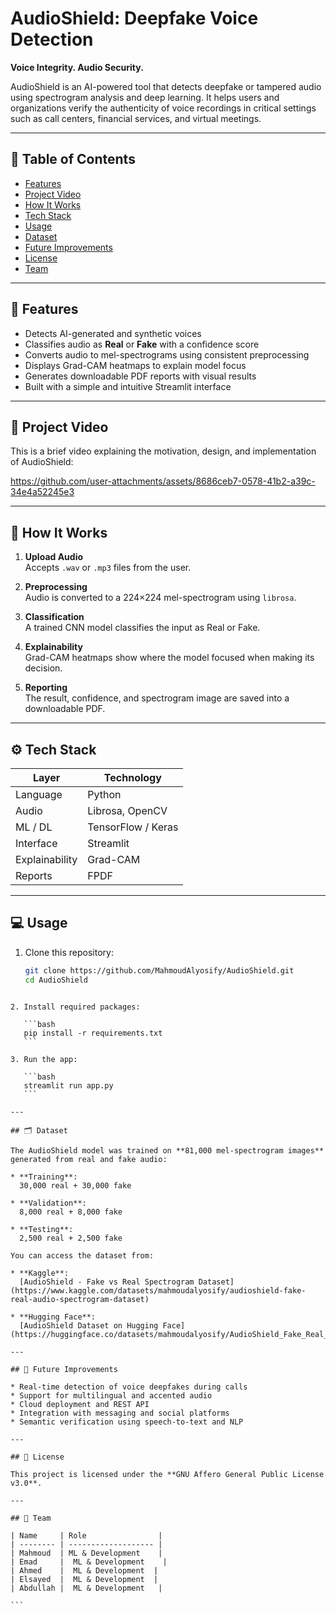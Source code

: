 # AudioShield: Deepfake Voice Detection

**Voice Integrity. Audio Security.**

AudioShield is an AI-powered tool that detects deepfake or tampered audio using spectrogram analysis and deep learning. It helps users and organizations verify the authenticity of voice recordings in critical settings such as call centers, financial services, and virtual meetings.

---

## 📑 Table of Contents

- [Features](#features)
- [Project Video](#project-video)
- [How It Works](#how-it-works)
- [Tech Stack](#tech-stack)
- [Usage](#usage)
- [Dataset](#dataset)
- [Future Improvements](#future-improvements)
- [License](#license)
- [Team](#team)

---

## 🚀 Features

- Detects AI-generated and synthetic voices
- Classifies audio as **Real** or **Fake** with a confidence score
- Converts audio to mel-spectrograms using consistent preprocessing
- Displays Grad-CAM heatmaps to explain model focus
- Generates downloadable PDF reports with visual results
- Built with a simple and intuitive Streamlit interface

---

## 🎥 Project Video

This is a brief video explaining the motivation, design, and implementation of AudioShield:

https://github.com/user-attachments/assets/8686ceb7-0578-41b2-a39c-34e4a52245e3

---

## 🧠 How It Works

1. **Upload Audio**  
   Accepts `.wav` or `.mp3` files from the user.

2. **Preprocessing**  
   Audio is converted to a 224×224 mel-spectrogram using `librosa`.

3. **Classification**  
   A trained CNN model classifies the input as Real or Fake.

4. **Explainability**  
   Grad-CAM heatmaps show where the model focused when making its decision.

5. **Reporting**  
   The result, confidence, and spectrogram image are saved into a downloadable PDF.

---

## ⚙️ Tech Stack

| Layer         | Technology             |
|---------------|-------------------------|
| Language      | Python                  |
| Audio         | Librosa, OpenCV         |
| ML / DL       | TensorFlow / Keras      |
| Interface     | Streamlit               |
| Explainability| Grad-CAM                |
| Reports       | FPDF                    |

---

## 💻 Usage

1. Clone this repository:
   ```bash
   git clone https://github.com/MahmoudAlyosify/AudioShield.git
   cd AudioShield
````

2. Install required packages:

   ```bash
   pip install -r requirements.txt
   ```

3. Run the app:

   ```bash
   streamlit run app.py
   ```

---

## 🗂 Dataset

The AudioShield model was trained on **81,000 mel-spectrogram images** generated from real and fake audio:

* **Training**:
  30,000 real + 30,000 fake

* **Validation**:
  8,000 real + 8,000 fake

* **Testing**:
  2,500 real + 2,500 fake

You can access the dataset from:

* **Kaggle**:
  [AudioShield - Fake vs Real Spectrogram Dataset](https://www.kaggle.com/datasets/mahmoudalyosify/audioshield-fake-real-audio-spectrogram-dataset)

* **Hugging Face**:
  [AudioShield Dataset on Hugging Face](https://huggingface.co/datasets/mahmoudalyosify/AudioShield_Fake_Real_Audio_Spectrogram_Dataset)

---

## 🧭 Future Improvements

* Real-time detection of voice deepfakes during calls
* Support for multilingual and accented audio
* Cloud deployment and REST API
* Integration with messaging and social platforms
* Semantic verification using speech-to-text and NLP

---

## 📄 License

This project is licensed under the **GNU Affero General Public License v3.0**.

---

## 👥 Team

| Name     | Role                |
| -------- | ------------------- |
| Mahmoud  | ML & Development    |
| Emad     |  ML & Development    |
| Ahmed    |  ML & Development  |
| Elsayed  |  ML & Development  |
| Abdullah |  ML & Development   |

```
